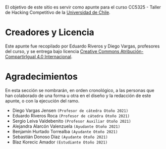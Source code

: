 El objetivo de este sitio es servir como apunte para el curso CC5325 - Taller de Hacking Competitivo de la [Universidad de Chile](https://uchile.cl).

# Creadores y Licencia

Este apunte fue recopilado por Eduardo Riveros y Diego Vargas, profesores del curso, y se entrega bajo licencia <a rel="license" href="http://creativecommons.org/licenses/by-sa/4.0/">Creative Commons Atribución-CompartirIgual 4.0 Internacional</a>.

# Agradecimientos

En esta sección se nombrarán, en orden cronológico, a las personas que han colaborado de una forma u otra en el diseño y la redacción de este apunte, o con la ejecución del ramo.

* Diego Vargas Jensen `(Profesor de cátedra Otoño 2021)`
* Eduardo Riveros Roca `(Profesor de cátedra Otoño 2021)`
* Sergio Leiva Valdebenito `(Profesor Auxiliar Otoño 2021)`
* Alejandra Alarcón Valenzuela `(Ayudante Otoño 2021)`
* Benjamín Hurtado Torrealba  `(Ayudante Otoño 2021)`
* Sebastián Donoso Díaz `(Ayudante Otoño 2021)`
* Blaz Korecic Amador `(Estudiante Otoño 2021)`

